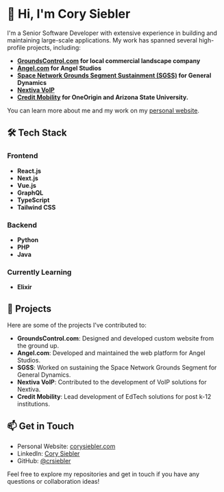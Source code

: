 # 👋 Hi, I'm Cory Siebler

I'm a Senior Software Developer with extensive experience in building and maintaining large-scale applications. My work has spanned several high-profile projects, including:

- **[GroundsControl.com](https://groundscontrol.com) for local commercial landscape company**
- **[Angel.com](https://angel.com) for Angel Studios**
- **[Space Network Grounds Segment Sustainment (SGSS)](https://gdmissionsystems.com/satellite-ground-systems/space-network-ground-segment-sustainment) for General Dynamics**
- **[Nextiva VoIP](https://www.nextiva.com/)**
- **[Credit Mobility](https://demo.creditmobility.net/) for OneOrigin and Arizona State University.**

You can learn more about me and my work on my [personal website](https://corysiebler.com).

## 🛠️ Tech Stack

### Frontend
- **React.js**
- **Next.js**
- **Vue.js**
- **GraphQL**
- **TypeScript**
- **Tailwind CSS**

### Backend
- **Python**
- **PHP**
- **Java**

### Currently Learning
- **Elixir**

## 🚀 Projects

Here are some of the projects I've contributed to:

- **GroundsControl.com**: Designed and developed custom website from the ground up.
- **Angel.com**: Developed and maintained the web platform for Angel Studios.
- **SGSS**: Worked on sustaining the Space Network Grounds Segment for General Dynamics.
- **Nextiva VoIP**: Contributed to the development of VoIP solutions for Nextiva.
- **Credit Mobility**: Lead development of EdTech solutions for post k-12 institutions.

## 📫 Get in Touch

- Personal Website: [corysiebler.com](https://corysiebler.com)
- LinkedIn: [Cory Siebler](https://www.linkedin.com/in/corysiebler)
- GitHub: [@crsiebler](https://github.com/crsiebler)

Feel free to explore my repositories and get in touch if you have any questions or collaboration ideas!

